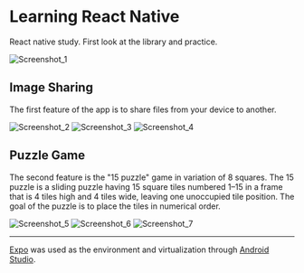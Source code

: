 # Learning React Native

React native study. First look at the library and practice.

![Screenshot_1](https://user-images.githubusercontent.com/63596280/190434899-c6e00408-dba7-4c45-a0ef-25eb4787b090.jpg)

## Image Sharing

The first feature of the app is to share files from your device to another.

![Screenshot_2](https://user-images.githubusercontent.com/63596280/190435187-6785445f-d336-454b-bd62-9307d31f0c7c.jpg)
![Screenshot_3](https://user-images.githubusercontent.com/63596280/190435193-563f7371-8d6f-4df9-b69d-d39b39f450ba.jpg)
![Screenshot_4](https://user-images.githubusercontent.com/63596280/190435194-2e639355-fc4b-4ae0-a0a7-82221dc27854.jpg)

## Puzzle Game

The second feature is the "15 puzzle" game in variation of 8 squares. The 15 puzzle is a sliding puzzle having 15 square tiles numbered 1–15 in a frame that is 4 tiles high and 4 tiles wide, leaving one unoccupied tile position. The goal of the puzzle is to place the tiles in numerical order.

![Screenshot_5](https://user-images.githubusercontent.com/63596280/190435366-f5c1dba4-efe7-4085-80a5-5a96ae6b8bcd.jpg)
![Screenshot_6](https://user-images.githubusercontent.com/63596280/190435368-2c62dcf5-d588-45e4-9189-f8df57ba75cc.jpg)
![Screenshot_7](https://user-images.githubusercontent.com/63596280/190435369-58a9a9a1-29c8-4880-b6dc-3a64b89f3aa3.jpg)

---

[Expo](https://expo.dev) was used as the environment and virtualization through [Android Studio](https://developer.android.com/studio).
